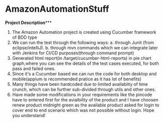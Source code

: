 # AmazonAutomationStuff

************Project Description***************

1. The Amazon Automation project is created using Cucumber framework of BDD type
2. We can run the test through the following ways:
	a. through Junit (from eclipse/intelliJ).
	b. through mvn commands which we can integrate later with Jenkins for CI/CD purposes(through command prompt)	
3. Generated html report(in /target/cucumber-html-reports) in pie chart graph,where you can see the details of the test cases executed, for both pass and failed ones. 
4. Since it's a Cucumber based we can run the code for both desktop and mobile(appium is recommended pratice as it has lot of benefits)
5. Many things have been hardcoded due to limited availablity of time crunch, which can be further sub-divided through utils and other ones.
6. Have made some modifications in your requirements like the pincode have to entered first for the avialbility of the product and I have choosen renew product midnight green as the available product asked for login to cover end to end scenario which was not possible without login. Hope you understand!


